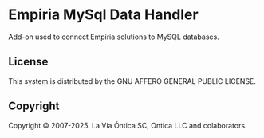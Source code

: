 ﻿# Empiria MySql Data Handler

Add-on used to connect Empiria solutions to MySQL databases.

## License

This system is distributed by the GNU AFFERO GENERAL PUBLIC LICENSE.

## Copyright

Copyright © 2007-2025. La Vía Óntica SC, Ontica LLC and colaborators.
